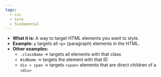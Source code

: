 ```yaml
---
tags:
  - css
  - term
  - fundamental
---
```


- **What it is:** A way to target HTML elements you want to style.
- **Example:** `p` targets all `<p>` (paragraph) elements in the HTML.
- **Other examples:**
    - `.className` → targets all elements with that class
    - `#idName` → targets the element with that ID
    - `div > span` → targets `<span>` elements that are direct children of a `<div>`